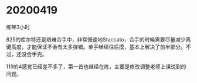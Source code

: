 # 20200419

练琴3小时

825的库尔特还是艰难合手中，非常慢速地Staccato，合手的时候需要尽量减少离键高度，才能保证不会有太多弹错。单手继续往后摸，基本上解决了前半部分。不过，还没合手完。

119的4感觉已经差不多了，第一首也继续在练，主要是修改调整老师上课说到的问题。
